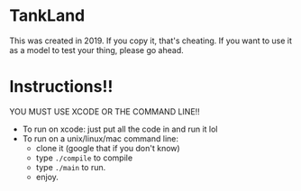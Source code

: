 # TankLand
This was created in 2019.
If you copy it, that's cheating.
If you want to use it as a model to test your thing, please go ahead. 
# Instructions!!
YOU MUST USE XCODE OR THE COMMAND LINE!!
 - To run on xcode: just put all the code in and run it lol
 - To run on a unix/linux/mac command line:
   - clone it (google that if you don't know)
   - type `./compile` to compile
   - type `./main` to run.
   - enjoy.
